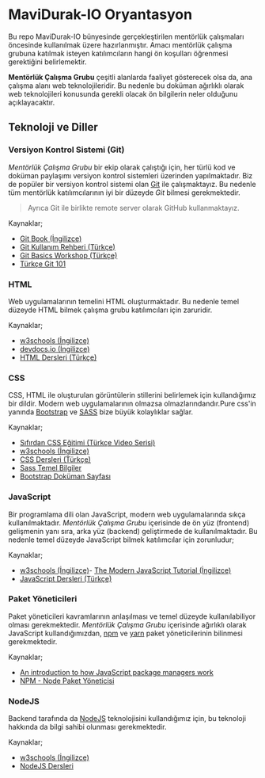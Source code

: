 # MaviDurak-IO Oryantasyon

Bu repo MaviDurak-IO bünyesinde gerçekleştirilen mentörlük çalışmaları öncesinde kullanılmak üzere hazırlanmıştır. Amacı mentörlük çalışma grubuna katılmak isteyen katılımcıların hangi ön koşulları öğrenmesi gerektiğini belirlemektir.

**Mentörlük Çalışma Grubu** çeşitli alanlarda faaliyet gösterecek olsa da, ana çalışma alanı web teknolojileridir. Bu nedenle bu doküman ağırlıklı olarak web teknolojileri konusunda gerekli olacak ön bilgilerin neler olduğunu açıklayacaktır.

## Teknoloji ve Diller

### Versiyon Kontrol Sistemi (Git)

*Mentörlük Çalışma Grubu* bir ekip olarak çalıştığı için, her türlü kod ve doküman paylaşımı versiyon kontrol sistemleri üzerinden yapılmaktadır. Biz de popüler bir versiyon kontrol sistemi olan [Git](https://git-scm.com) ile çalışmaktayız. Bu nedenle tüm mentörlük katılımcılarının iyi bir düzeyde *Git* bilmesi gerekmektedir.

> Ayrıca Git ile birlikte remote server olarak GitHub kullanmaktayız.

Kaynaklar;

- [Git Book (İngilizce)](https://git-scm.com/book/en/v2)
- [Git Kullanım Rehberi (Türkçe)](https://github.com/mavidurak/docs-git)
- [Git Basics Workshop (Türkçe)](https://www.youtube.com/watch?v=XOlxJ7kHMU4)
- [Türkçe Git 101](https://aliozgur.gitbooks.io/git101/content/)

### HTML

Web uygulamalarının temelini HTML oluşturmaktadır. Bu nedenle temel düzeyde HTML bilmek çalışma grubu katılımcıları için zaruridir.

Kaynaklar;

- [w3schools (İngilizce)](https://www.w3schools.com/html/)
- [devdocs.io (İngilizce)](https://devdocs.io/html/)
- [HTML Dersleri (Türkçe)](https://html.sitesi.web.tr/)

### CSS

CSS, HTML ile oluşturulan görüntülerin stillerini belirlemek için kullandığımız bir dildir. Modern web uygulamalarının olmazsa olmazlarındandır.Pure css'in yanında [Bootstrap](https://getbootstrap.com/) ve [SASS](https://sass-lang.com/) bize büyük kolaylıklar sağlar.

Kaynaklar;

- [Sıfırdan CSS Eğitimi (Türkçe Video Serisi)](https://www.youtube.com/watch?v=yJsq0bqChko&list=PLadt0EaV4m3BX9JaZbKS9B8076bruv93Y)
- [w3schools (İngilizce)](https://www.w3schools.com/css/)
- [CSS Dersleri (Türkçe)](https://css.sitesi.web.tr/)
- [Sass Temel Bilgiler](https://sass-lang.com/guide)
- [Bootstrap Doküman Sayfası](https://getbootstrap.com/docs/4.5/getting-started/introduction/)

### JavaScript

Bir programlama dili olan JavaScript, modern web uygulamalarında sıkça kullanılmaktadır. *Mentörlük Çalışma Grubu* içerisinde de ön yüz (frontend) gelişmenin yanı sıra, arka yüz (backend) geliştirmede de kullanılmaktadır. Bu nedenle temel düzeyde JavaScript bilmek katılımcılar için zorunludur;

Kaynaklar;

- [w3schools (İngilizce)](https://www.w3schools.com/js/DEFAULT.asp)- [The Modern JavaScript Tutorial (İngilizce)](https://javascript.info/)
- [JavaScript Dersleri (Türkçe)](https://javascript.sitesi.web.tr/)

### Paket Yöneticileri

Paket yöneticileri kavramlarının anlaşılması ve temel düzeyde kullanılabiliyor olması gerekmektedir. *Mentörlük Çalışma Grubu* içerisinde ağırlıklı olarak JavaScript kullandığımızdan, [npm](https://www.npmjs.com/) ve [yarn](https://yarnpkg.com/) paket yöneticilerinin bilinmesi gerekmektedir.

Kaynaklar;

- [An introduction to how JavaScript package managers work](https://www.freecodecamp.org/news/javascript-package-managers-101-9afd926add0a/)
- [NPM - Node Paket Yöneticisi](https://medium.com/devopsturkiye/npm-node-paket-y%C3%B6neticisi-8114f573ad67)


### NodeJS

Backend tarafında da [NodeJS](https://nodejs.org/en/about/) teknolojisini kullandığımız için, bu teknoloji hakkında da bilgi sahibi olunması gerekmektedir.

Kaynaklar;

- [w3schools (İngilizce)](https://www.w3schools.com/nodejs/)
- [NodeJS Dersleri](https://www.yusufsezer.com.tr/node-js-dersleri/)

